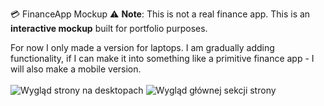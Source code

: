 💳 FinanceApp Mockup
⚠️ **Note**: This is not a real finance app.
This is an **interactive mockup** built for portfolio purposes.

For now I only made a version for laptops. I am gradually adding functionality, if I can make it into something like a primitive finance app - I will also make a mobile version.
<br><br>
![Wygląd strony na desktopach](https://i.imgur.com/ZLRH5JH.png)
![Wygląd głównej sekcji strony](https://i.imgur.com/sKt4uYo.png)
